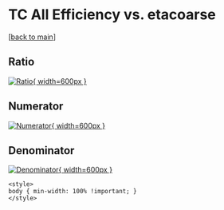 # TC All Efficiency vs. etacoarse

[[back to main](./)]



## Ratio

[![Ratio](../mtv/var/TC_0_eff_etacoarse.png){ width=600px }](../mtv/var/TC_0_eff_etacoarse.pdf)

## Numerator

[![Numerator](../mtv/num/TC_0_eff_etacoarse_num.png){ width=600px }](../mtv/num/TC_0_eff_etacoarse_num.pdf)

## Denominator

[![Denominator](../mtv/den/TC_0_eff_etacoarse_den.png){ width=600px }](../mtv/den/TC_0_eff_etacoarse_den.pdf)


``` {=html}
<style>
body { min-width: 100% !important; }
</style>
```
